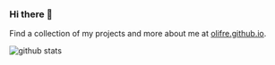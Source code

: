 ### Hi there 👋
Find a collection of my projects and more about me at [olifre.github.io](https://olifre.github.io).

![github stats](https://github-readme-stats.vercel.app/api?username=olifre&show_icons=true&theme=solarized-dark)

<!--
**olifre/olifre** is a ✨ _special_ ✨ repository because its `README.md` (this file) appears on your GitHub profile.

Here are some ideas to get you started:

- 🔭 I’m currently working on ...
- 🌱 I’m currently learning ...
- 👯 I’m looking to collaborate on ...
- 🤔 I’m looking for help with ...
- 💬 Ask me about ...
- 📫 How to reach me: ...
- 😄 Pronouns: ...
- ⚡ Fun fact: ...
-->
